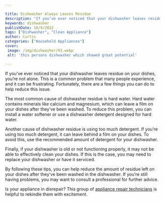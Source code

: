 ```yaml
---

title: Dishwasher Always Leaves Residue
description: "If you’ve ever noticed that your dishwasher leaves residue on your dishes, you’re not alone. This is a common problem that many pe...see more"
keywords: dishwasher
publishDate: 10/9/2022
tags: ["Dishwasher", "Clean Appliance"]
author: Curtis
categories: ["Household Appliances"]
cover: 
 image: /img/dishwasher/93.webp
 alt: 'this persons dishwasher which showed great potential'

---
```


If you’ve ever noticed that your dishwasher leaves residue on your dishes, you’re not alone. This is a common problem that many people experience, and it can be frustrating. Fortunately, there are a few things you can do to help reduce this issue.

The most common cause of dishwasher residue is hard water. Hard water contains minerals like calcium and magnesium, which can leave a film on your dishes after they’ve been washed. To reduce this problem, you can install a water softener or use a dishwasher detergent designed for hard water.

Another cause of dishwasher residue is using too much detergent. If you’re using too much detergent, it can leave behind a film on your dishes. To avoid this, use the recommended amount of detergent for your dishwasher.

Finally, if your dishwasher is old or not functioning properly, it may not be able to effectively clean your dishes. If this is the case, you may need to replace your dishwasher or have it serviced.

By following these tips, you can help reduce the amount of residue left on your dishes after they’ve been washed in the dishwasher. If you’re still having problems, you may want to consult a professional for further advice.

Is your appliance in disrepair? This group of <a href="/pages/appliance-repair-technicians/">appliance repair technicians</a> is helpful to rekindle them with excitement.